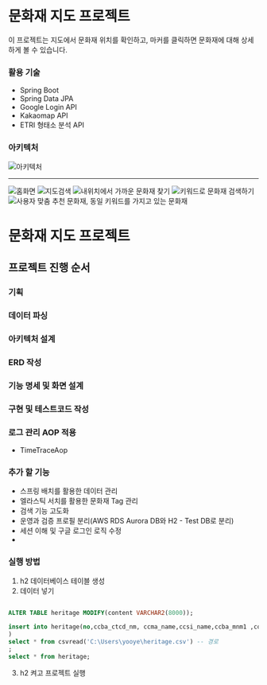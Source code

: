 # 문화재 지도 프로젝트
이 프로젝트는 지도에서 문화재 위치를 확인하고, 마커를 클릭하면 문화재에 대해 상세하게 볼 수 있습니다.

### 활용 기술
- Spring Boot
- Spring Data JPA
- Google Login API
- Kakaomap API
- ETRI 형태소 분석 API

### 아키텍처
![아키텍처](./readme_image/architecture.png)


<hr/>

![홈화면](./readme_image/home.png)
![지도검색](./readme_image/map_search.png)
![내위치에서 가까운 문화재 찾기](./readme_image/display_by_pos.png)
![키워드로 문화재 검색하기](./readme_image/search_by_keyword.png)
![사용자 맞춤 추천 문화재, 동일 키워드를 가지고 있는 문화재](./readme_image/recomm_tag.png)


# 문화재 지도 프로젝트

## 프로젝트 진행 순서

### 기획 

### 데이터 파싱

### 아키텍처 설계

### ERD 작성

### 기능 명세 및 화면 설계

### 구현 및 테스트코드 작성

### 로그 관리 AOP 적용
- TimeTraceAop

### 추가 할 기능
- 스프링 배치를 활용한 데이터 관리
- 엘라스틱 서치를 활용한 문화재 Tag 관리 
- 검색 기능 고도화
- 운영과 검증 프로필 분리(AWS RDS Aurora DB와 H2 - Test DB로 분리)
- 세션 이해 및 구글 로그인 로직 수정
- 

### 실행 방법
1. h2 데이터베이스 테이블 생성
2. 데이터 넣기
```sql

ALTER TABLE heritage MODIFY(content	VARCHAR2(8000));

insert into heritage(no,ccba_ctcd_nm, ccma_name,ccsi_name,ccba_mnm1	,content,ccce_name,	ccba_lcad
)
select * from csvread('C:\Users\yooye\heritage.csv') -- 경로
;
select * from heritage;
```
3. h2 켜고 프로젝트 실행
